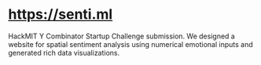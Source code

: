 # <https://senti.ml>
HackMIT Y Combinator Startup Challenge submission. We designed a website for spatial sentiment analysis using numerical emotional inputs and generated rich data visualizations.
